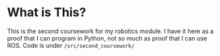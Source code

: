 # What is This?

This is the second coursework for my robotics module. I have it here as a proof that I can program in Python, not 
so much as proof that I can use ROS. Code is under `/src/second_coursework/`
